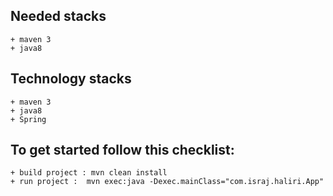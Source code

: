 ## Needed stacks
    + maven 3
    + java8
    
## Technology stacks
    + maven 3
    + java8
    + Spring
    
## To get started follow this checklist:
    + build project : mvn clean install
    + run project :  mvn exec:java -Dexec.mainClass="com.israj.haliri.App"
